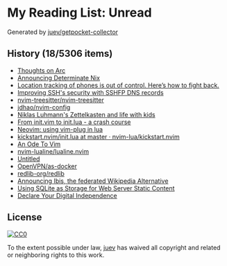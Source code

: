 # My Reading List: Unread

Generated by [juev/getpocket-collector](https://github.com/juev/getpocket-collector)

## History (18/5306 items)

- [Thoughts on Arc](https://macwright.com/2024/10/25/arc-browser.html)
- [Announcing Determinate Nix](https://determinate.systems/posts/announcing-determinate-nix/)
- [Location tracking of phones is out of control. Here’s how to fight back.](https://arstechnica.com/information-technology/2024/10/phone-tracking-tool-lets-government-agencies-follow-your-every-move/)
- [Improving SSH's security with SSHFP DNS records](https://blog.apnic.net/2022/12/02/improving-sshs-security-with-sshfp-dns-records/)
- [nvim-treesitter/nvim-treesitter](https://github.com/nvim-treesitter/nvim-treesitter)
- [jdhao/nvim-config](https://github.com/jdhao/nvim-config)
- [Niklas Luhmann's Zettelkasten and life with kids](https://sachachua.com/blog/2024/10/niklas-luhmann-s-zettelkasten-and-life-with-kids/)
- [From init.vim to init.lua - a crash course](https://www.notonlycode.org/neovim-lua-config/)
- [Neovim: using vim-plug in lua](https://dev.to/vonheikemen/neovim-using-vim-plug-in-lua-3oom)
- [kickstart.nvim/init.lua at master · nvim-lua/kickstart.nvim](https://github.com/nvim-lua/kickstart.nvim/blob/master/init.lua)
- [An Ode To Vim](https://bokwoon.com/posts/1khtfep-an-ode-to-vim/)
- [nvim-lualine/lualine.nvim](https://github.com/nvim-lualine/lualine.nvim)
- [Untitled](https://mzfit.app/blog/the_one_where_i_tune_my_cdcd_pipeline/)
- [OpenVPN/as-docker](https://github.com/OpenVPN/as-docker)
- [redlib-org/redlib](https://github.com/redlib-org/redlib)
- [Announcing Ibis, the federated Wikipedia Alternative](https://ibis.wiki/article/Announcing_Ibis,_the_federated_Wikipedia_Alternative)
- [Using SQLite as Storage for Web Server Static Content](https://clace.io/blog/sqlite/)
- [Declare Your Digital Independence](https://freenet.org/)

## License

[![CC0](https://mirrors.creativecommons.org/presskit/buttons/88x31/svg/cc-zero.svg)](https://creativecommons.org/publicdomain/zero/1.0/)

To the extent possible under law, [juev](https://github.com/juev) has waived all copyright and related or neighboring rights to this work.
